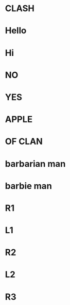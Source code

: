 # CLASH

# Hello

# Hi

# NO

# YES

# APPLE

# OF CLAN

# barbarian man
# barbie man
# R1
# L1


# R2
# L2
# R3
